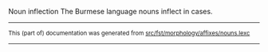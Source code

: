 Noun inflection
The Burmese language nouns inflect in cases.

* * *

<small>This (part of) documentation was generated from [src/fst/morphology/affixes/nouns.lexc](https://github.com/giellalt/lang-mya/blob/main/src/fst/morphology/affixes/nouns.lexc)</small>

---

